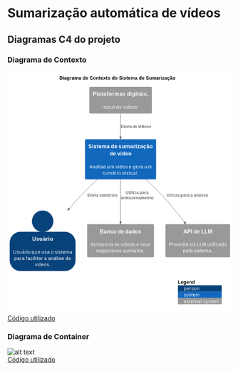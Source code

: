 # Sumarização automática de vídeos
[//]: <> (Adicionar introdução aqui?.)
## Diagramas C4 do projeto
### Diagrama de Contexto
![alt text](https://github.com/Britojp/PAS-sumarizacao/blob/main/Diagramas/1Contexto.png)  
[Código utilizado](https://github.com/Britojp/PAS-sumarizacao/blob/main/Diagramas/1Contexto.puml)
### Diagrama de Container
![alt text]()  
[Código utilizado]()
